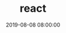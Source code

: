 ---
title: react
date: '2019-08-08 08:00:00'
sidebar: 'auto'
categories:
 - react
tags:
 - react
---